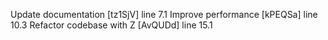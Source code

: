 Update documentation [tz1SjV] line 7.1
Improve performance [kPEQSa] line 10.3
Refactor codebase with Z [AvQUDd] line 15.1
